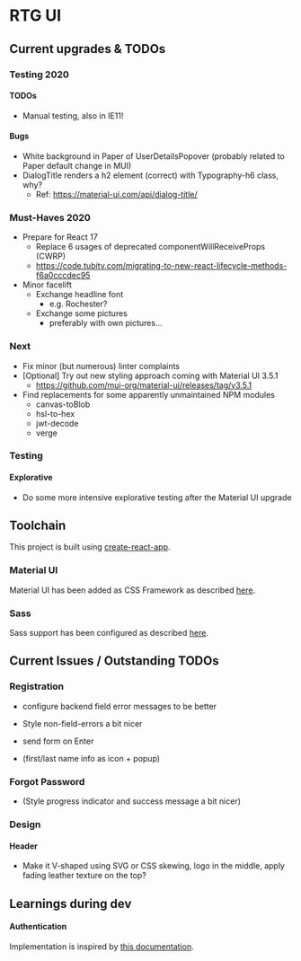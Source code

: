 # RTG UI

## Current upgrades & TODOs

### Testing 2020

#### TODOs

* Manual testing, also in IE11!

#### Bugs

* White background in Paper of UserDetailsPopover (probably related to Paper default change in MUI)
* DialogTitle renders a h2 element (correct) with Typography-h6 class, why?
    * Ref: https://material-ui.com/api/dialog-title/

### Must-Haves 2020

* Prepare for React 17
    * Replace 6 usages of deprecated componentWillReceiveProps (CWRP)
    * https://code.tubitv.com/migrating-to-new-react-lifecycle-methods-f6a0cccdec95
* Minor facelift
    * Exchange headline font
        * e.g. Rochester?
    * Exchange some pictures
        * preferably with own pictures...

### Next

* Fix minor (but numerous) linter complaints
* [Optional] Try out new styling approach coming with Material UI 3.5.1
    * https://github.com/mui-org/material-ui/releases/tag/v3.5.1
* Find replacements for some apparently unmaintained NPM modules
    * canvas-toBlob
    * hsl-to-hex
    * jwt-decode
    * verge
    
### Testing

#### Explorative

* Do some more intensive explorative testing after the Material UI upgrade

## Toolchain

This project is built using [create-react-app](https://github.com/facebookincubator/create-react-app).

### Material UI

Material UI has been added as CSS Framework as described [here](https://stackoverflow.com/a/44197904).

### Sass

Sass support has been configured as described [here](https://create-react-app.dev/docs/adding-a-sass-stylesheet).

## Current Issues / Outstanding TODOs

### Registration

* configure backend field error messages to be better
* Style non-field-errors a bit nicer
* send form on Enter

* (first/last name info as icon + popup)

### Forgot Password

* (Style progress indicator and success message a bit nicer)

### Design

#### Header
* Make it V-shaped using SVG or CSS skewing, logo in the middle, apply fading leather texture on the top?

## Learnings during dev

#### Authentication

Implementation is inspired by [this documentation](https://reacttraining.com/react-router/web/example/auth-workflow).
